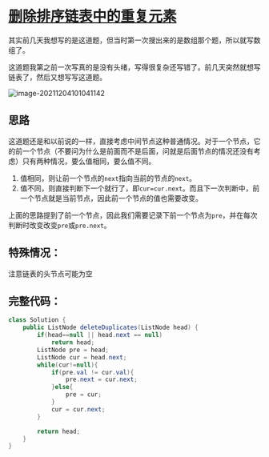 # [删除排序链表中的重复元素](https://leetcode-cn.com/problems/remove-duplicates-from-sorted-list/)

其实前几天我想写的是这道题，但当时第一次搜出来的是数组那个题，所以就写数组了。

这道题我第之前一次写真的是没有头绪，写得很复杂还写错了。前几天突然就想写链表了，然后又想写写这道题。

![image-20211204101041142](https://ryze-halo-blog.oss-cn-beijing.aliyuncs.com/halo-blog/image-20211204101041142.png)

## 思路

这道题还是和以前说的一样，直接考虑中间节点这种普通情况。对于一个节点，它的前一个节点（不要问为什么是前面而不是后面，问就是后面节点的情况还没有考虑）只有两种情况，要么值相同，要么值不同。

1. 值相同，则让前一个节点的`next`指向当前的节点的`next`。
2. 值不同，则直接判断下一个就行了，即`cur=cur.next`。而且下一次判断中，前一个节点就是当前节点，因此前一个节点的值也需要改变。

上面的思路提到了前一个节点，因此我们需要记录下前一个节点为`pre`，并在每次判断时改变改变`pre`或`pre.next`。

## 特殊情况：

注意链表的头节点可能为空

## 完整代码：

```java
class Solution {
    public ListNode deleteDuplicates(ListNode head) {
        if(head==null || head.next == null)
            return head;
        ListNode pre = head;
        ListNode cur = head.next;
        while(cur!=null){
            if(pre.val != cur.val){
                pre.next = cur.next;
            }else{
                pre = cur;
            }
            cur = cur.next;
        }

        return head;
    }
}
```

